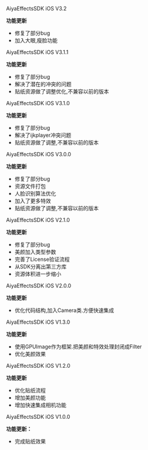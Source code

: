 
AiyaEffectsSDK iOS V3.2
>
**功能更新**
- 修复了部分bug
- 加入大眼,瘦脸功能

AiyaEffectsSDK iOS V3.1.1
>
**功能更新**
- 修复了部分bug
- 解决了潜在的冲突的问题
- 贴纸资源做了调整优化,不兼容以前的版本

AiyaEffectsSDK iOS V3.1.0
>
**功能更新**
- 修复了部分bug
- 解决了ijkplayer冲突问题
- 贴纸资源做了调整,不兼容以前的版本

AiyaEffectsSDK iOS V3.0.0
>
**功能更新**
- 修复了部分bug
- 资源文件打包
- 人脸识别算法优化
- 加入了更多特效
- 贴纸资源做了调整,不兼容以前的版本

AiyaEffectsSDK iOS V2.1.0
>
**功能更新**
- 修复了部分bug
- 美颜加入类型参数
- 完善了License验证流程
- 从SDK分离出第三方库
- 资源体积进一步缩小

AiyaEffectsSDK iOS V2.0.0
>
**功能更新**
- 优化代码结构,加入Camera类.方便快速集成

AiyaEffectsSDK iOS V1.3.0
>
**功能更新**
- 使用GPUImage作为框架.把美颜和特效处理封闭成Filter
- 优化美颜效果

AiyaEffectsSDK iOS V1.2.0
>
**功能更新**
- 优化贴纸流程
- 增加美颜功能
- 增加快速集成相机功能

AiyaEffectsSDK iOS V1.0.0
>
**功能更新：**
- 完成贴纸效果